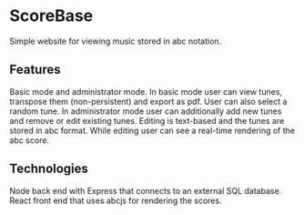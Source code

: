# ScoreBase

Simple website for viewing music stored in abc notation.

## Features

Basic mode and administrator mode. In basic mode user can view tunes, transpose them (non-persistent) and export as pdf. User can also select a random tune. In administrator mode user can additionally add new tunes and remove or edit existing tunes. Editing is text-based and the tunes are stored in abc format. While editing user can see a real-time rendering of the abc score.

## Technologies

Node back end with Express that connects to an external SQL database. React front end that uses abcjs for rendering the scores. 
